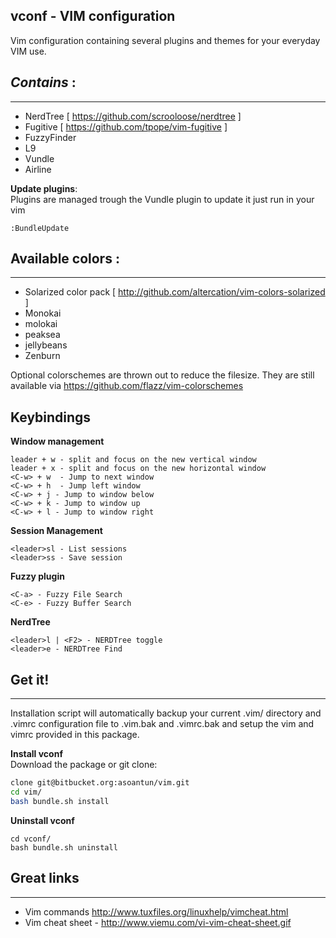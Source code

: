 
vconf - VIM configuration
---------------------------------
Vim configuration containing several plugins and themes for your everyday VIM use. 

*Contains* :  
--------------------
_____________________________________________________
-  NerdTree  [ https://github.com/scrooloose/nerdtree ]
-  Fugitive  [ https://github.com/tpope/vim-fugitive ]
- FuzzyFinder
- L9
- Vundle
- Airline

**Update plugins**:  
Plugins are managed trough the Vundle plugin to update it just run in your vim
```
:BundleUpdate
```

Available colors :
--------------------
_______________________________________________________
- Solarized color pack [ http://github.com/altercation/vim-colors-solarized ]
- Monokai
- molokai
- peaksea
- jellybeans
- Zenburn  


Optional colorschemes are thrown out to reduce the filesize. They are still available via
https://github.com/flazz/vim-colorschemes


Keybindings
----------------------
**Window management**
```
leader + w - split and focus on the new vertical window
leader + x - split and focus on the new horizontal window
<C-w> + w  - Jump to next window
<C-w> + h  - Jump left window
<C-w> + j - Jump to window below
<C-w> + k - Jump to window up
<C-w> + l - Jump to window right
```

**Session Management**
```
<leader>sl - List sessions
<leader>ss - Save session
```

**Fuzzy plugin**
```
<C-a> - Fuzzy File Search
<C-e> - Fuzzy Buffer Search
```

**NerdTree**
```
<leader>l | <F2> - NERDTree toggle
<leader>e - NERDTree Find
```
Get it!
--------------------
______________________________

Installation script will automatically backup your current .vim/ directory and .vimrc configuration file to .vim.bak and 
.vimrc.bak and setup the vim and vimrc provided in this package.

**Install vconf**  
Download the package or git clone:  
```bash
clone git@bitbucket.org:asoantun/vim.git 
cd vim/  
bash bundle.sh install  
```

**Uninstall vconf**  
```
cd vconf/  
bash bundle.sh uninstall
```


Great links
------------------------
__________________________________________  
- Vim commands http://www.tuxfiles.org/linuxhelp/vimcheat.html
- Vim cheat sheet - http://www.viemu.com/vi-vim-cheat-sheet.gif
